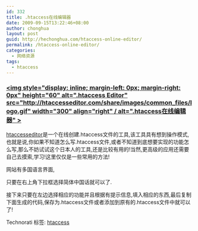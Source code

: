 ```yaml
---
id: 332
title: .htaccess在线编辑器
date: 2009-09-15T13:22:46+08:00
author: chonghua
layout: post
guid: http://hechonghua.com/htaccess-online-editor/
permalink: /htaccess-online-editor/
categories:
  - 网络资源
tags:
  - htaccess
---
```

### [<img style="display: inline; margin-left: 0px; margin-right: 0px" height="60" alt=".htaccess Editor" src="http://htaccesseditor.com/share/images/common_files/logo.gif" width="300" align="right" / alt=".htaccess在线编辑器" >](http://htaccesseditor.com/sc.shtml)

<a href="http://htaccesseditor.com/sc.shtml" target="_blank">htaccesseditor</a>是一个在线创建.htaccess文件的工具,该工具具有想到操作模式,也就是说,你如果不知道怎么写.htaccess文件,或者不知道到底想要实现的功能怎么写,那么不妨试试这个日本人的工具,还是比较有用的!当然,更高级的应用还需要自己去摸索,学习!这里仅仅是一些常用的方法!

<!--more-->

网站有多国语言界面,</p> 

只要在右上角下拉框选择简体中国话就可以了.

接下来只要在左边选择相应的功能并且根据有提示信息,填入相应的东西,最后复制下面生成的代码,保存为.htaccess文件或者添加到原有的.htaccess文件中就可以了!</p> 

<div class="wlWriterEditableSmartContent" id="scid:0767317B-992E-4b12-91E0-4F059A8CECA8:f1660a73-ef88-4327-af50-c2357c288081" style="padding-right: 0px; display: inline; padding-left: 0px; float: none; padding-bottom: 0px; margin: 0px; padding-top: 0px">
  Technorati 标签: <a href="http://technorati.com/tags/htaccess" rel="tag">htaccess</a>
</div>